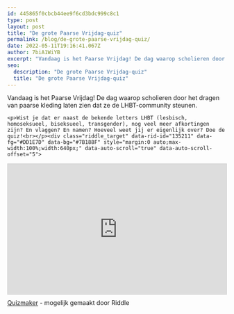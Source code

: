 ```yaml
---
id: 445865f0cbcb44ee9f6cd3bdc999c8c1
type: post
layout: post
title: "De grote Paarse Vrijdag-quiz"
permalink: /blog/de-grote-paarse-vrijdag-quiz/
date: 2022-05-11T19:16:41.067Z
author: 7biA1WiYB
excerpt: "Vandaag is het Paarse Vrijdag! De dag waarop scholieren door het dragen van paarse kleding laten zien dat ze de LHBT-community steunen.   "
seo:
  description: "De grote Paarse Vrijdag-quiz"
  title: "De grote Paarse Vrijdag-quiz"
---
```

Vandaag is het Paarse Vrijdag! De dag waarop scholieren door het dragen van paarse kleding laten zien dat ze de LHBT-community steunen.   

    <p>Wist je dat er naast de bekende letters LHBT (lesbisch, homoseksueel, biseksueel, transgender), nog veel meer afkortingen zijn? En vlaggen? En namen? Hoeveel weet jij er eigenlijk over? Doe de quiz!<br></p><div class="riddle_target" data-rid-id="135211" data-fg="#DD1E7D" data-bg="#7B188F" style="margin:0 auto;max-width:100%;width:640px;" data-auto-scroll="true" data-auto-scroll-offset="5">
<script src="https://www.riddle.com/files/js/embed.js"></script><link href="https://www.riddle.com/files/css/embed.css" rel="stylesheet"><iframe style="width:100%;height:300px;border:1px solid #cfcfcf;" src="https://www.riddle.com/a/135211?" title="Pop Quiz - De grote Paarse Vrijdag-quiz"><section><h2>De grote Paarse Vrijdag-quiz</h2></section><section><h2>Wat is panseksualiteit?</h2></section><section><h3>Wat is een cisgender-persoon?</h3></section><section><h3>Wat kenmerkt iemand die androgyn is?</h3></section><section><h3>Wat is het verschil tussen travestie en een transseksualiteit?</h3></section><section><h3>Dit is de vlag voor:</h3></section><section><h3>Wat is polyseksualiteit?</h3></section><section><h3>Als je een intersekse-conditie hebt, heb je…</h3></section><section><h2>Denk niet zwart, denk niet wit...</h2><p></p><p>Jij weet nog niet zoveel over LGBTQIA+-begrippen. Tijd om je nog wat in te lezen?</p></section><section><h3>Rood, oranje, geel ...</h3><p></p><p>Je weet wel wat over de LGBTQIA+-begrippen, maar lang niet alles. Tijd om je nog wat in te lezen!</p></section><section><h3>Voorzichtige Unicorn</h3><p></p><p>Je score is best oké! Hoewel je niet alles weet, ben je ook niet totaal vreemd van de LGBTQIA+-begrippen!</p></section><section><h3>Rainbowfish</h3><p></p><p>Ja, jij weet hier aardig wat van. Well done, rainbowfish!</p></section><section><h3>RAINBOW UNICORN</h3><p></p><p>Jij bent een echte kenner wat betreft de LGBTQIA+-begrippen. Well done! En kijk eens uit het raam. Misschien zie je wel een regenboog :D </p></section></iframe></div>
<p class="link-riddle" style="width: 640px; margin: 0px auto; padding-top: 10px;"><a href="https://www.riddle.com" rel="nofollow" target="blank">Quizmaker</a> - mogelijk gemaakt door Riddle</p>
  
